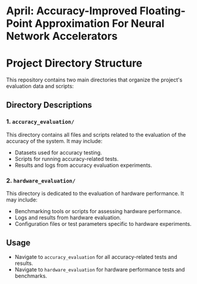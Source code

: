 # April: Accuracy-Improved Floating-Point Approximation For Neural Network Accelerators

# Project Directory Structure

This repository contains two main directories that organize the project's evaluation data and scripts:


## Directory Descriptions

### 1. `accuracy_evaluation/`
This directory contains all files and scripts related to the evaluation of the accuracy of the system. It may include:
- Datasets used for accuracy testing.
- Scripts for running accuracy-related tests.
- Results and logs from accuracy evaluation experiments.

### 2. `hardware_evaluation/`
This directory is dedicated to the evaluation of hardware performance. It may include:
- Benchmarking tools or scripts for assessing hardware performance.
- Logs and results from hardware evaluation.
- Configuration files or test parameters specific to hardware experiments.

## Usage
- Navigate to `accuracy_evaluation` for all accuracy-related tests and results.
- Navigate to `hardware_evaluation` for hardware performance tests and benchmarks.
